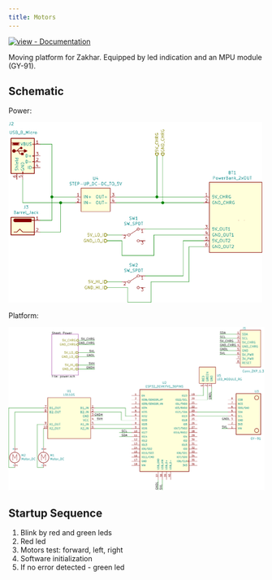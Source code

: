 ```yaml
---
title: Motors
---
```


[![view - Documentation](https://img.shields.io/badge/Source%20Code-GitHub-blue)](https://github.com/Zakhar-the-Robot/motors "Go to repository")

Moving platform for Zakhar. Equipped by led indication and an MPU module (GY-91).

## Schematic

Power:

<img src="_index_power.svg" alt="platform_schematic" width="500">

Platform:

<img src="_index_platform.svg" alt="platform_schematic" width="800">

## Startup Sequence

1. Blink by red and green leds
2. Red led
3. Motors test: forward, left, right
4. Software initialization
5. If no error detected - green led
